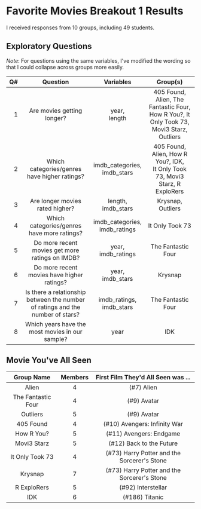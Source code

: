 # Favorite Movies Breakout 1 Results

I received responses from 10 groups, including 49 students.

## Exploratory Questions

*Note*: For questions using the same variables, I've modified the wording so that I could collapse across groups more easily.

Q# | Question | Variables | Group(s)
--: | :-----------------------: | :-----------------------: | :------------------------------------------:
1 | Are movies getting longer? | year, <br /> length | 405 Found, Alien, The Fantastic Four, How R You?, It Only Took 73, Movi3 Starz, Outliers
2 | Which categories/genres have higher ratings? | imdb_categories, <br /> imdb_stars | 405 Found, Alien, How R You?, IDK, <br /> It Only Took 73, Movi3 Starz, R ExploRers
3 | Are longer movies rated higher? | length, <br /> imdb_stars | Krysnap, Outliers
4 | Which categories/genres have more ratings? | imdb_categories, <br /> imdb_ratings | It Only Took 73
5 | Do more recent movies get more ratings on IMDB? | year, <br /> imdb_ratings | The Fantastic Four
6 | Do more recent movies have higher ratings? | year, <br /> imdb_stars | Krysnap
7 | Is there a relationship between the number of ratings and the number of stars? | imdb_ratings, <br /> imdb_stars | The Fantastic Four
8 | Which years have the most movies in our sample? | year | IDK

## Movie You've All Seen

Group Name | Members | First Film They'd All Seen was ...
:---------: | :-----: | :----------------------------------:
Alien | 4 | (#7) Alien
The Fantastic Four | 4 | (#9) Avatar
Outliers | 5 | (#9) Avatar
405 Found | 4 | (#10) Avengers: Infinity War
How R You? | 5 | (#11) Avengers: Endgame
Movi3 Starz | 5 | (#12) Back to the Future
It Only Took 73 | 4 | (#73) Harry Potter and the Sorcerer's Stone
Krysnap | 7 | (#73) Harry Potter and the Sorcerer's Stone
R ExploRers | 5 | (#92) Interstellar
IDK | 6 | (#186) Titanic
